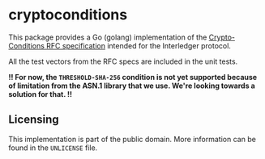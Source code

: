 # cryptoconditions

This package provides a Go (golang) implementation of the 
[Crypto-Conditions RFC specification](https://github.com/rfcs/crypto-conditions)
intended for the Interledger protocol.

All the  test vectors from the RFC specs are included in the unit tests.

**!! For now, the `THRESHOLD-SHA-256` condition is not yet supported because 
of limitation from the ASN.1 library that we use. We're looking towards a 
solution for that. !!**


## Licensing
 
This implementation is part of the public domain. 
More information can be found in the `UNLICENSE` file.
